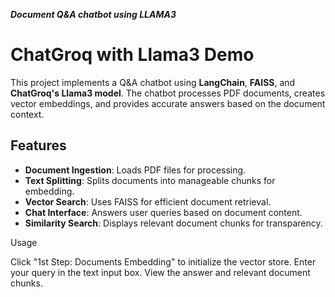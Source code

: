 _____Document Q&A chatbot using LLAMA3_____


# ChatGroq with Llama3 Demo

This project implements a Q&A chatbot using **LangChain**, **FAISS**, and **ChatGroq's Llama3 model**. The chatbot processes PDF documents, creates vector embeddings, and provides accurate answers based on the document context.

## Features
- **Document Ingestion**: Loads PDF files for processing.
- **Text Splitting**: Splits documents into manageable chunks for embedding.
- **Vector Search**: Uses FAISS for efficient document retrieval.
- **Chat Interface**: Answers user queries based on document content.
- **Similarity Search**: Displays relevant document chunks for transparency.

Usage

Click "1st Step: Documents Embedding" to initialize the vector store.
Enter your query in the text input box.
View the answer and relevant document chunks.
